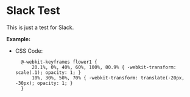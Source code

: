 # Slack Test

This is just a test for Slack.

**Example:**

* CSS Code:

        @-webkit-keyframes flower1 {
            20.1%, 0%, 40%, 60%, 100%, 80.9% { -webkit-transform: scale(.1); opacity: 1; }
            10%, 30%, 50%, 70% { -webkit-transform: translate(-20px, -30px); opacity: 1; }
        }
